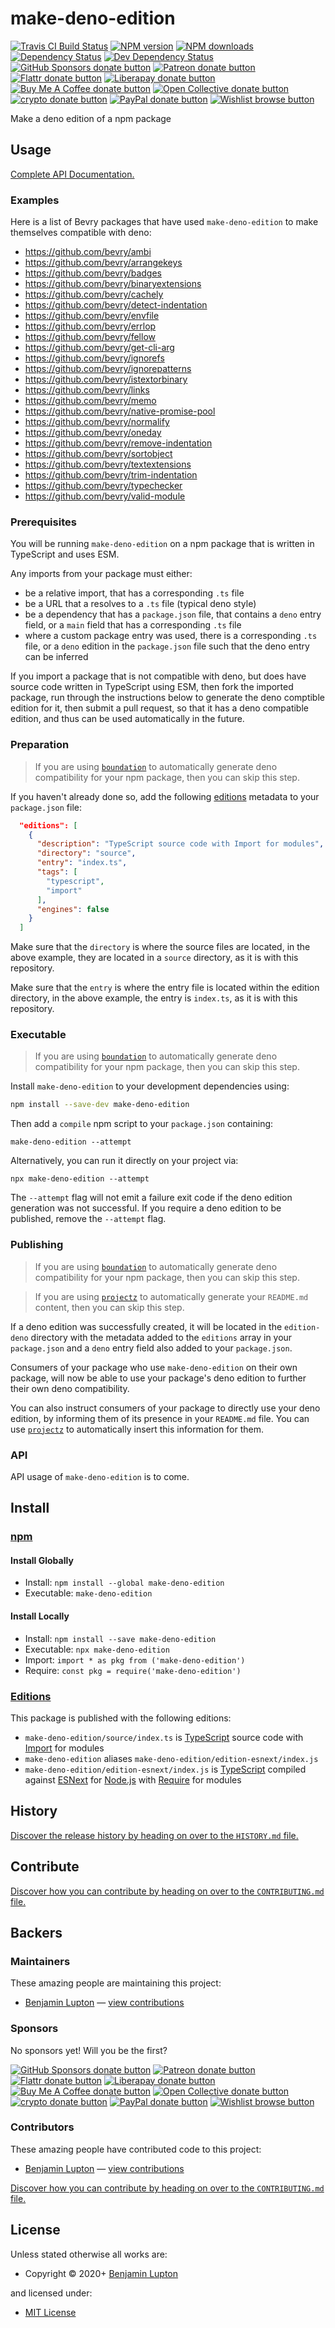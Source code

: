 <!-- TITLE/ -->

<h1>make-deno-edition</h1>

<!-- /TITLE -->


<!-- BADGES/ -->

<span class="badge-travisci"><a href="http://travis-ci.com/bevry/make-deno-edition" title="Check this project's build status on TravisCI"><img src="https://img.shields.io/travis/com/bevry/make-deno-edition/master.svg" alt="Travis CI Build Status" /></a></span>
<span class="badge-npmversion"><a href="https://npmjs.org/package/make-deno-edition" title="View this project on NPM"><img src="https://img.shields.io/npm/v/make-deno-edition.svg" alt="NPM version" /></a></span>
<span class="badge-npmdownloads"><a href="https://npmjs.org/package/make-deno-edition" title="View this project on NPM"><img src="https://img.shields.io/npm/dm/make-deno-edition.svg" alt="NPM downloads" /></a></span>
<span class="badge-daviddm"><a href="https://david-dm.org/bevry/make-deno-edition" title="View the status of this project's dependencies on DavidDM"><img src="https://img.shields.io/david/bevry/make-deno-edition.svg" alt="Dependency Status" /></a></span>
<span class="badge-daviddmdev"><a href="https://david-dm.org/bevry/make-deno-edition#info=devDependencies" title="View the status of this project's development dependencies on DavidDM"><img src="https://img.shields.io/david/dev/bevry/make-deno-edition.svg" alt="Dev Dependency Status" /></a></span>
<br class="badge-separator" />
<span class="badge-githubsponsors"><a href="https://github.com/sponsors/balupton" title="Donate to this project using GitHub Sponsors"><img src="https://img.shields.io/badge/github-donate-yellow.svg" alt="GitHub Sponsors donate button" /></a></span>
<span class="badge-patreon"><a href="https://patreon.com/bevry" title="Donate to this project using Patreon"><img src="https://img.shields.io/badge/patreon-donate-yellow.svg" alt="Patreon donate button" /></a></span>
<span class="badge-flattr"><a href="https://flattr.com/profile/balupton" title="Donate to this project using Flattr"><img src="https://img.shields.io/badge/flattr-donate-yellow.svg" alt="Flattr donate button" /></a></span>
<span class="badge-liberapay"><a href="https://liberapay.com/bevry" title="Donate to this project using Liberapay"><img src="https://img.shields.io/badge/liberapay-donate-yellow.svg" alt="Liberapay donate button" /></a></span>
<span class="badge-buymeacoffee"><a href="https://buymeacoffee.com/balupton" title="Donate to this project using Buy Me A Coffee"><img src="https://img.shields.io/badge/buy%20me%20a%20coffee-donate-yellow.svg" alt="Buy Me A Coffee donate button" /></a></span>
<span class="badge-opencollective"><a href="https://opencollective.com/bevry" title="Donate to this project using Open Collective"><img src="https://img.shields.io/badge/open%20collective-donate-yellow.svg" alt="Open Collective donate button" /></a></span>
<span class="badge-crypto"><a href="https://bevry.me/crypto" title="Donate to this project using Cryptocurrency"><img src="https://img.shields.io/badge/crypto-donate-yellow.svg" alt="crypto donate button" /></a></span>
<span class="badge-paypal"><a href="https://bevry.me/paypal" title="Donate to this project using Paypal"><img src="https://img.shields.io/badge/paypal-donate-yellow.svg" alt="PayPal donate button" /></a></span>
<span class="badge-wishlist"><a href="https://bevry.me/wishlist" title="Buy an item on our wishlist for us"><img src="https://img.shields.io/badge/wishlist-donate-yellow.svg" alt="Wishlist browse button" /></a></span>

<!-- /BADGES -->


<!-- DESCRIPTION/ -->

Make a deno edition of a npm package

<!-- /DESCRIPTION -->


## Usage

[Complete API Documentation.](http://master.make-deno-edition.bevry.surge.sh/docs/globals.html)

### Examples

Here is a list of Bevry packages that have used `make-deno-edition` to make themselves compatible with deno:

-   https://github.com/bevry/ambi
-   https://github.com/bevry/arrangekeys
-   https://github.com/bevry/badges
-   https://github.com/bevry/binaryextensions
-   https://github.com/bevry/cachely
-   https://github.com/bevry/detect-indentation
-   https://github.com/bevry/envfile
-   https://github.com/bevry/errlop
-   https://github.com/bevry/fellow
-   https://github.com/bevry/get-cli-arg
-   https://github.com/bevry/ignorefs
-   https://github.com/bevry/ignorepatterns
-   https://github.com/bevry/istextorbinary
-   https://github.com/bevry/links
-   https://github.com/bevry/memo
-   https://github.com/bevry/native-promise-pool
-   https://github.com/bevry/normalify
-   https://github.com/bevry/oneday
-   https://github.com/bevry/remove-indentation
-   https://github.com/bevry/sortobject
-   https://github.com/bevry/textextensions
-   https://github.com/bevry/trim-indentation
-   https://github.com/bevry/typechecker
-   https://github.com/bevry/valid-module

### Prerequisites

You will be running `make-deno-edition` on a npm package that is written in TypeScript and uses ESM.

Any imports from your package must either:

-   be a relative import, that has a corresponding `.ts` file
-   be a URL that a resolves to a `.ts` file (typical deno style)
-   be a dependency that has a `package.json` file, that contains a `deno` entry field, or a `main` field that has a corresponding `.ts` file
-   where a custom package entry was used, there is a corresponding `.ts` file, or a `deno` edition in the `package.json` file such that the deno entry can be inferred

If you import a package that is not compatible with deno, but does have source code written in TypeScript using ESM, then fork the imported package, run through the instructions below to generate the deno comptible edition for it, then submit a pull request, so that it has a deno compatible edition, and thus can be used automatically in the future.

### Preparation

> If you are using [`boundation`](https://github.com/bevry/boundation) to automatically generate deno compatibility for your npm package, then you can skip this step.

If you haven't already done so, add the following [editions](https://editions.bevry.me) metadata to your `package.json` file:

```json
  "editions": [
    {
      "description": "TypeScript source code with Import for modules",
      "directory": "source",
      "entry": "index.ts",
      "tags": [
        "typescript",
        "import"
      ],
      "engines": false
    }
  ]
```

Make sure that the `directory` is where the source files are located, in the above example, they are located in a `source` directory, as it is with this repository.

Make sure that the `entry` is where the entry file is located within the edition directory, in the above example, the entry is `index.ts`, as it is with this repository.

### Executable

> If you are using [`boundation`](https://github.com/bevry/boundation) to automatically generate deno compatibility for your npm package, then you can skip this step.

Install `make-deno-edition` to your development dependencies using:

```bash
npm install --save-dev make-deno-edition
```

Then add a `compile` npm script to your `package.json` containing:

```
make-deno-edition --attempt
```

Alternatively, you can run it directly on your project via:

```
npx make-deno-edition --attempt
```

The `--attempt` flag will not emit a failure exit code if the deno edition generation was not successful. If you require a deno edition to be published, remove the `--attempt` flag.

### Publishing

> If you are using [`boundation`](https://github.com/bevry/boundation) to automatically generate deno compatibility for your npm package, then you can skip this step.

> If you are using [`projectz`](https://github.com/bevry/projectz) to automatically generate your `README.md` content, then you can skip this step.

If a deno edition was successfully created, it will be located in the `edition-deno` directory with the metadata added to the `editions` array in your `package.json` and a `deno` entry field also added to your `package.json`.

Consumers of your package who use `make-deno-edition` on their own package, will now be able to use your package's deno edition to further their own deno compatibility.

You can also instruct consumers of your package to directly use your deno edition, by informing them of its presence in your `README.md` file. You can use [`projectz`](https://github.com/bevry/projectz) to automatically insert this information for them.

### API

API usage of `make-deno-edition` is to come.

<!-- INSTALL/ -->

<h2>Install</h2>

<a href="https://npmjs.com" title="npm is a package manager for javascript"><h3>npm</h3></a>
<h4>Install Globally</h4>
<ul>
<li>Install: <code>npm install --global make-deno-edition</code></li>
<li>Executable: <code>make-deno-edition</code></li>
</ul>
<h4>Install Locally</h4>
<ul>
<li>Install: <code>npm install --save make-deno-edition</code></li>
<li>Executable: <code>npx make-deno-edition</code></li>
<li>Import: <code>import * as pkg from ('make-deno-edition')</code></li>
<li>Require: <code>const pkg = require('make-deno-edition')</code></li>
</ul>

<h3><a href="https://editions.bevry.me" title="Editions are the best way to produce and consume packages you care about.">Editions</a></h3>

<p>This package is published with the following editions:</p>

<ul><li><code>make-deno-edition/source/index.ts</code> is <a href="https://www.typescriptlang.org/" title="TypeScript is a typed superset of JavaScript that compiles to plain JavaScript. ">TypeScript</a> source code with <a href="https://babeljs.io/docs/learn-es2015/#modules" title="ECMAScript Modules">Import</a> for modules</li>
<li><code>make-deno-edition</code> aliases <code>make-deno-edition/edition-esnext/index.js</code></li>
<li><code>make-deno-edition/edition-esnext/index.js</code> is <a href="https://www.typescriptlang.org/" title="TypeScript is a typed superset of JavaScript that compiles to plain JavaScript. ">TypeScript</a> compiled against <a href="https://en.wikipedia.org/wiki/ECMAScript#ES.Next" title="ECMAScript Next">ESNext</a> for <a href="https://nodejs.org" title="Node.js is a JavaScript runtime built on Chrome's V8 JavaScript engine">Node.js</a> with <a href="https://nodejs.org/dist/latest-v5.x/docs/api/modules.html" title="Node/CJS Modules">Require</a> for modules</li></ul>

<!-- /INSTALL -->


<!-- HISTORY/ -->

<h2>History</h2>

<a href="https://github.com/bevry/make-deno-edition/blob/master/HISTORY.md#files">Discover the release history by heading on over to the <code>HISTORY.md</code> file.</a>

<!-- /HISTORY -->


<!-- CONTRIBUTE/ -->

<h2>Contribute</h2>

<a href="https://github.com/bevry/make-deno-edition/blob/master/CONTRIBUTING.md#files">Discover how you can contribute by heading on over to the <code>CONTRIBUTING.md</code> file.</a>

<!-- /CONTRIBUTE -->


<!-- BACKERS/ -->

<h2>Backers</h2>

<h3>Maintainers</h3>

These amazing people are maintaining this project:

<ul><li><a href="https://balupton.com">Benjamin Lupton</a> — <a href="https://github.com/bevry/make-deno-edition/commits?author=balupton" title="View the GitHub contributions of Benjamin Lupton on repository bevry/make-deno-edition">view contributions</a></li></ul>

<h3>Sponsors</h3>

No sponsors yet! Will you be the first?

<span class="badge-githubsponsors"><a href="https://github.com/sponsors/balupton" title="Donate to this project using GitHub Sponsors"><img src="https://img.shields.io/badge/github-donate-yellow.svg" alt="GitHub Sponsors donate button" /></a></span>
<span class="badge-patreon"><a href="https://patreon.com/bevry" title="Donate to this project using Patreon"><img src="https://img.shields.io/badge/patreon-donate-yellow.svg" alt="Patreon donate button" /></a></span>
<span class="badge-flattr"><a href="https://flattr.com/profile/balupton" title="Donate to this project using Flattr"><img src="https://img.shields.io/badge/flattr-donate-yellow.svg" alt="Flattr donate button" /></a></span>
<span class="badge-liberapay"><a href="https://liberapay.com/bevry" title="Donate to this project using Liberapay"><img src="https://img.shields.io/badge/liberapay-donate-yellow.svg" alt="Liberapay donate button" /></a></span>
<span class="badge-buymeacoffee"><a href="https://buymeacoffee.com/balupton" title="Donate to this project using Buy Me A Coffee"><img src="https://img.shields.io/badge/buy%20me%20a%20coffee-donate-yellow.svg" alt="Buy Me A Coffee donate button" /></a></span>
<span class="badge-opencollective"><a href="https://opencollective.com/bevry" title="Donate to this project using Open Collective"><img src="https://img.shields.io/badge/open%20collective-donate-yellow.svg" alt="Open Collective donate button" /></a></span>
<span class="badge-crypto"><a href="https://bevry.me/crypto" title="Donate to this project using Cryptocurrency"><img src="https://img.shields.io/badge/crypto-donate-yellow.svg" alt="crypto donate button" /></a></span>
<span class="badge-paypal"><a href="https://bevry.me/paypal" title="Donate to this project using Paypal"><img src="https://img.shields.io/badge/paypal-donate-yellow.svg" alt="PayPal donate button" /></a></span>
<span class="badge-wishlist"><a href="https://bevry.me/wishlist" title="Buy an item on our wishlist for us"><img src="https://img.shields.io/badge/wishlist-donate-yellow.svg" alt="Wishlist browse button" /></a></span>

<h3>Contributors</h3>

These amazing people have contributed code to this project:

<ul><li><a href="https://balupton.com">Benjamin Lupton</a> — <a href="https://github.com/bevry/make-deno-edition/commits?author=balupton" title="View the GitHub contributions of Benjamin Lupton on repository bevry/make-deno-edition">view contributions</a></li></ul>

<a href="https://github.com/bevry/make-deno-edition/blob/master/CONTRIBUTING.md#files">Discover how you can contribute by heading on over to the <code>CONTRIBUTING.md</code> file.</a>

<!-- /BACKERS -->


<!-- LICENSE/ -->

<h2>License</h2>

Unless stated otherwise all works are:

<ul><li>Copyright &copy; 2020+ <a href="https://balupton.com">Benjamin Lupton</a></li></ul>

and licensed under:

<ul><li><a href="http://spdx.org/licenses/MIT.html">MIT License</a></li></ul>

<!-- /LICENSE -->
